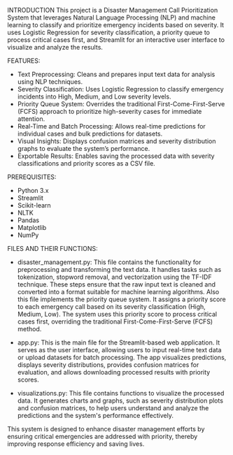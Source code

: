 INTRODUCTION
This project is a Disaster Management Call Prioritization System that leverages Natural Language Processing (NLP) and machine learning to classify and prioritize emergency incidents based on severity. It uses Logistic Regression for severity classification, a priority queue to process critical cases first, and Streamlit for an interactive user interface to visualize and analyze the results.

FEATURES:
* Text Preprocessing: Cleans and prepares input text data for analysis using NLP techniques.
* Severity Classification: Uses Logistic Regression to classify emergency incidents into High, Medium, and Low severity levels.
* Priority Queue System: Overrides the traditional First-Come-First-Serve (FCFS) approach to prioritize high-severity cases for immediate attention.
* Real-Time and Batch Processing: Allows real-time predictions for individual cases and bulk predictions for datasets.
* Visual Insights: Displays confusion matrices and severity distribution graphs to evaluate the system’s performance.
* Exportable Results: Enables saving the processed data with severity classifications and priority scores as a CSV file.

PREREQUISITES:
* Python 3.x
* Streamlit
* Scikit-learn
* NLTK
* Pandas
* Matplotlib
* NumPy

FILES AND THEIR FUNCTIONS:
* disaster_management.py: This file contains the functionality for preprocessing and transforming the text data. It handles tasks such as tokenization, stopword removal, and vectorization using the TF-IDF technique. These steps ensure that the raw input text is cleaned and converted into a format suitable for machine learning algorithms. Also this file implements the priority queue system. It assigns a priority score to each emergency call based on its severity classification (High, Medium, Low). The system uses this priority score to process critical cases first, overriding the traditional First-Come-First-Serve (FCFS) method.

* app.py: This is the main file for the Streamlit-based web application. It serves as the user interface, allowing users to input real-time text data or upload datasets for batch processing. The app visualizes predictions, displays severity distributions, provides confusion matrices for evaluation, and allows downloading processed results with priority scores.

* visualizations.py: This file contains functions to visualize the processed data. It generates charts and graphs, such as severity distribution plots and confusion matrices, to help users understand and analyze the predictions and the system's performance effectively.

This system is designed to enhance disaster management efforts by ensuring critical emergencies are addressed with priority, thereby improving response efficiency and saving lives.
